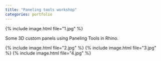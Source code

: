 ```yaml
---
title: "Paneling tools workshop"
categories: portfolio
---
```

{% include image.html file="1.jpg" %}


Some 3D custom panels using Paneling Tools in Rhino.

{% include image.html file="2.jpg" %}
{% include image.html file="3.jpg" %}
{% include image.html file="4.jpg" %}
